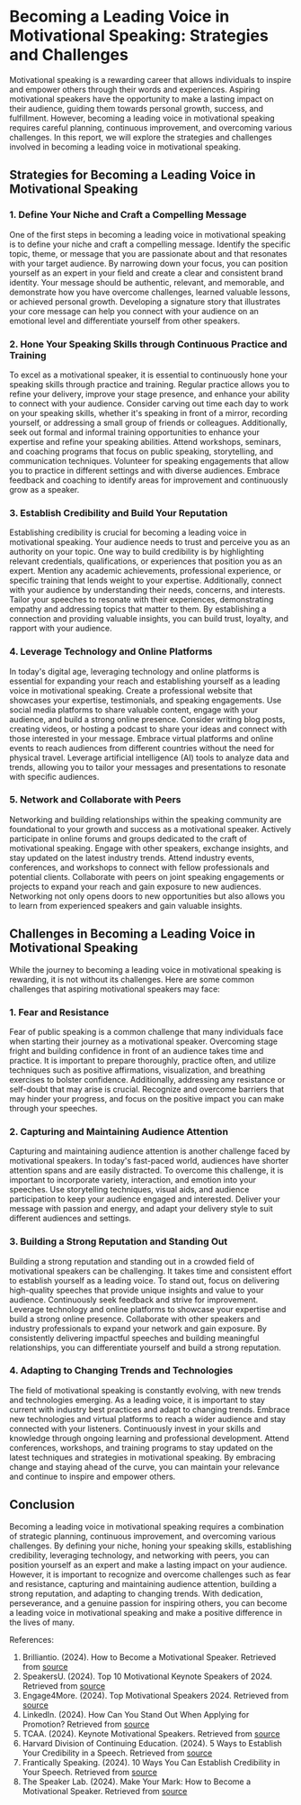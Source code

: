 # Becoming a Leading Voice in Motivational Speaking: Strategies and Challenges

Motivational speaking is a rewarding career that allows individuals to inspire and empower others through their words and experiences. Aspiring motivational speakers have the opportunity to make a lasting impact on their audience, guiding them towards personal growth, success, and fulfillment. However, becoming a leading voice in motivational speaking requires careful planning, continuous improvement, and overcoming various challenges. In this report, we will explore the strategies and challenges involved in becoming a leading voice in motivational speaking.

## Strategies for Becoming a Leading Voice in Motivational Speaking

### 1. Define Your Niche and Craft a Compelling Message

One of the first steps in becoming a leading voice in motivational speaking is to define your niche and craft a compelling message. Identify the specific topic, theme, or message that you are passionate about and that resonates with your target audience. By narrowing down your focus, you can position yourself as an expert in your field and create a clear and consistent brand identity. Your message should be authentic, relevant, and memorable, and demonstrate how you have overcome challenges, learned valuable lessons, or achieved personal growth. Developing a signature story that illustrates your core message can help you connect with your audience on an emotional level and differentiate yourself from other speakers.

### 2. Hone Your Speaking Skills through Continuous Practice and Training

To excel as a motivational speaker, it is essential to continuously hone your speaking skills through practice and training. Regular practice allows you to refine your delivery, improve your stage presence, and enhance your ability to connect with your audience. Consider carving out time each day to work on your speaking skills, whether it's speaking in front of a mirror, recording yourself, or addressing a small group of friends or colleagues. Additionally, seek out formal and informal training opportunities to enhance your expertise and refine your speaking abilities. Attend workshops, seminars, and coaching programs that focus on public speaking, storytelling, and communication techniques. Volunteer for speaking engagements that allow you to practice in different settings and with diverse audiences. Embrace feedback and coaching to identify areas for improvement and continuously grow as a speaker.

### 3. Establish Credibility and Build Your Reputation

Establishing credibility is crucial for becoming a leading voice in motivational speaking. Your audience needs to trust and perceive you as an authority on your topic. One way to build credibility is by highlighting relevant credentials, qualifications, or experiences that position you as an expert. Mention any academic achievements, professional experience, or specific training that lends weight to your expertise. Additionally, connect with your audience by understanding their needs, concerns, and interests. Tailor your speeches to resonate with their experiences, demonstrating empathy and addressing topics that matter to them. By establishing a connection and providing valuable insights, you can build trust, loyalty, and rapport with your audience.

### 4. Leverage Technology and Online Platforms

In today's digital age, leveraging technology and online platforms is essential for expanding your reach and establishing yourself as a leading voice in motivational speaking. Create a professional website that showcases your expertise, testimonials, and speaking engagements. Use social media platforms to share valuable content, engage with your audience, and build a strong online presence. Consider writing blog posts, creating videos, or hosting a podcast to share your ideas and connect with those interested in your message. Embrace virtual platforms and online events to reach audiences from different countries without the need for physical travel. Leverage artificial intelligence (AI) tools to analyze data and trends, allowing you to tailor your messages and presentations to resonate with specific audiences.

### 5. Network and Collaborate with Peers

Networking and building relationships within the speaking community are foundational to your growth and success as a motivational speaker. Actively participate in online forums and groups dedicated to the craft of motivational speaking. Engage with other speakers, exchange insights, and stay updated on the latest industry trends. Attend industry events, conferences, and workshops to connect with fellow professionals and potential clients. Collaborate with peers on joint speaking engagements or projects to expand your reach and gain exposure to new audiences. Networking not only opens doors to new opportunities but also allows you to learn from experienced speakers and gain valuable insights.

## Challenges in Becoming a Leading Voice in Motivational Speaking

While the journey to becoming a leading voice in motivational speaking is rewarding, it is not without its challenges. Here are some common challenges that aspiring motivational speakers may face:

### 1. Fear and Resistance

Fear of public speaking is a common challenge that many individuals face when starting their journey as a motivational speaker. Overcoming stage fright and building confidence in front of an audience takes time and practice. It is important to prepare thoroughly, practice often, and utilize techniques such as positive affirmations, visualization, and breathing exercises to bolster confidence. Additionally, addressing any resistance or self-doubt that may arise is crucial. Recognize and overcome barriers that may hinder your progress, and focus on the positive impact you can make through your speeches.

### 2. Capturing and Maintaining Audience Attention

Capturing and maintaining audience attention is another challenge faced by motivational speakers. In today's fast-paced world, audiences have shorter attention spans and are easily distracted. To overcome this challenge, it is important to incorporate variety, interaction, and emotion into your speeches. Use storytelling techniques, visual aids, and audience participation to keep your audience engaged and interested. Deliver your message with passion and energy, and adapt your delivery style to suit different audiences and settings.

### 3. Building a Strong Reputation and Standing Out

Building a strong reputation and standing out in a crowded field of motivational speakers can be challenging. It takes time and consistent effort to establish yourself as a leading voice. To stand out, focus on delivering high-quality speeches that provide unique insights and value to your audience. Continuously seek feedback and strive for improvement. Leverage technology and online platforms to showcase your expertise and build a strong online presence. Collaborate with other speakers and industry professionals to expand your network and gain exposure. By consistently delivering impactful speeches and building meaningful relationships, you can differentiate yourself and build a strong reputation.

### 4. Adapting to Changing Trends and Technologies

The field of motivational speaking is constantly evolving, with new trends and technologies emerging. As a leading voice, it is important to stay current with industry best practices and adapt to changing trends. Embrace new technologies and virtual platforms to reach a wider audience and stay connected with your listeners. Continuously invest in your skills and knowledge through ongoing learning and professional development. Attend conferences, workshops, and training programs to stay updated on the latest techniques and strategies in motivational speaking. By embracing change and staying ahead of the curve, you can maintain your relevance and continue to inspire and empower others.

## Conclusion

Becoming a leading voice in motivational speaking requires a combination of strategic planning, continuous improvement, and overcoming various challenges. By defining your niche, honing your speaking skills, establishing credibility, leveraging technology, and networking with peers, you can position yourself as an expert and make a lasting impact on your audience. However, it is important to recognize and overcome challenges such as fear and resistance, capturing and maintaining audience attention, building a strong reputation, and adapting to changing trends. With dedication, perseverance, and a genuine passion for inspiring others, you can become a leading voice in motivational speaking and make a positive difference in the lives of many.

References:

1. Brilliantio. (2024). How to Become a Motivational Speaker. Retrieved from [source](https://brilliantio.com/how-to-become-a-motivational-speaker/)
2. SpeakersU. (2024). Top 10 Motivational Keynote Speakers of 2024. Retrieved from [source](https://speakersu.com/blog/top-10-motivational-keynote-speakers-of-2024/)
3. Engage4More. (2024). Top Motivational Speakers 2024. Retrieved from [source](https://engage4more.com/blog/top-motivational-speakers-2024/)
4. LinkedIn. (2024). How Can You Stand Out When Applying for Promotion? Retrieved from [source](https://www.linkedin.com/advice/0/how-can-you-stand-out-when-applying-promotion-jbcqf)
5. TCAA. (2024). Keynote Motivational Speakers. Retrieved from [source](https://www.tcaa.co/keynote-motivational-speakers/)
6. Harvard Division of Continuing Education. (2024). 5 Ways to Establish Your Credibility in a Speech. Retrieved from [source](https://professional.dce.harvard.edu/blog/5-ways-to-establish-your-credibility-in-a-speech/)
7. Frantically Speaking. (2024). 10 Ways You Can Establish Credibility in Your Speech. Retrieved from [source](https://franticallyspeaking.com/10-ways-you-can-establish-credibility-in-your-speech/)
8. The Speaker Lab. (2024). Make Your Mark: How to Become a Motivational Speaker. Retrieved from [source](https://thespeakerlab.com/blog/make-your-mark-how-to-become-a-motivational-speaker/)